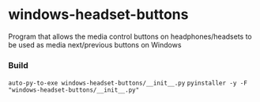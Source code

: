 # windows-headset-buttons
Program that allows the media control buttons on headphones/headsets to be used as media next/previous buttons on Windows

### Build
`auto-py-to-exe windows-headset-buttons/__init__.py`
`pyinstaller -y -F "windows-headset-buttons/__init__.py"`
